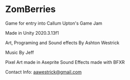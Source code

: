 # ZomBerries
Game for entry into Callum Upton's Game Jam

Made in Unity 2020.3.13f1

Art, Programing and Sound effects By Ashton Westrick

Music By Jeff <InsertLastNameHere>

Pixel Art made in Aseprite
Sound Effects made with BFXR

Contact Info: aawestrick@gmail.com
